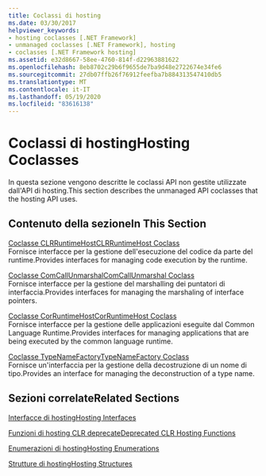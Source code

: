 ```yaml
---
title: Coclassi di hosting
ms.date: 03/30/2017
helpviewer_keywords:
- hosting coclasses [.NET Framework]
- unmanaged coclasses [.NET Framework], hosting
- coclasses [.NET Framework hosting]
ms.assetid: e32d8667-58ee-4760-814f-d22963881622
ms.openlocfilehash: 8eb8702c29b6f9655de7ba9d48e2722674e34fe6
ms.sourcegitcommit: 27db07ffb26f76912feefba7b884313547410db5
ms.translationtype: MT
ms.contentlocale: it-IT
ms.lasthandoff: 05/19/2020
ms.locfileid: "83616138"
---
```

# <a name="hosting-coclasses"></a><span data-ttu-id="8ab62-102">Coclassi di hosting</span><span class="sxs-lookup"><span data-stu-id="8ab62-102">Hosting Coclasses</span></span>
<span data-ttu-id="8ab62-103">In questa sezione vengono descritte le coclassi API non gestite utilizzate dall'API di hosting.</span><span class="sxs-lookup"><span data-stu-id="8ab62-103">This section describes the unmanaged API coclasses that the hosting API uses.</span></span>  
  
## <a name="in-this-section"></a><span data-ttu-id="8ab62-104">Contenuto della sezione</span><span class="sxs-lookup"><span data-stu-id="8ab62-104">In This Section</span></span>  
 [<span data-ttu-id="8ab62-105">Coclasse CLRRuntimeHost</span><span class="sxs-lookup"><span data-stu-id="8ab62-105">CLRRuntimeHost Coclass</span></span>](clrruntimehost-coclass.md)  
 <span data-ttu-id="8ab62-106">Fornisce interfacce per la gestione dell'esecuzione del codice da parte del runtime.</span><span class="sxs-lookup"><span data-stu-id="8ab62-106">Provides interfaces for managing code execution by the runtime.</span></span>  
  
 [<span data-ttu-id="8ab62-107">Coclasse ComCallUnmarshal</span><span class="sxs-lookup"><span data-stu-id="8ab62-107">ComCallUnmarshal Coclass</span></span>](comcallunmarshal-coclass.md)  
 <span data-ttu-id="8ab62-108">Fornisce interfacce per la gestione del marshalling dei puntatori di interfaccia.</span><span class="sxs-lookup"><span data-stu-id="8ab62-108">Provides interfaces for managing the marshaling of interface pointers.</span></span>  
  
 [<span data-ttu-id="8ab62-109">Coclasse CorRuntimeHost</span><span class="sxs-lookup"><span data-stu-id="8ab62-109">CorRuntimeHost Coclass</span></span>](corruntimehost-coclass.md)  
 <span data-ttu-id="8ab62-110">Fornisce interfacce per la gestione delle applicazioni eseguite dal Common Language Runtime.</span><span class="sxs-lookup"><span data-stu-id="8ab62-110">Provides interfaces for managing applications that are being executed by the common language runtime.</span></span>  
  
 [<span data-ttu-id="8ab62-111">Coclasse TypeNameFactory</span><span class="sxs-lookup"><span data-stu-id="8ab62-111">TypeNameFactory Coclass</span></span>](typenamefactory-coclass.md)  
 <span data-ttu-id="8ab62-112">Fornisce un'interfaccia per la gestione della decostruzione di un nome di tipo.</span><span class="sxs-lookup"><span data-stu-id="8ab62-112">Provides an interface for managing the deconstruction of a type name.</span></span>  
  
## <a name="related-sections"></a><span data-ttu-id="8ab62-113">Sezioni correlate</span><span class="sxs-lookup"><span data-stu-id="8ab62-113">Related Sections</span></span>  
 [<span data-ttu-id="8ab62-114">Interfacce di hosting</span><span class="sxs-lookup"><span data-stu-id="8ab62-114">Hosting Interfaces</span></span>](hosting-interfaces.md)  
  
 [<span data-ttu-id="8ab62-115">Funzioni di hosting CLR deprecate</span><span class="sxs-lookup"><span data-stu-id="8ab62-115">Deprecated CLR Hosting Functions</span></span>](deprecated-clr-hosting-functions.md)  
  
 [<span data-ttu-id="8ab62-116">Enumerazioni di hosting</span><span class="sxs-lookup"><span data-stu-id="8ab62-116">Hosting Enumerations</span></span>](hosting-enumerations.md)  
  
 [<span data-ttu-id="8ab62-117">Strutture di hosting</span><span class="sxs-lookup"><span data-stu-id="8ab62-117">Hosting Structures</span></span>](hosting-structures.md)
